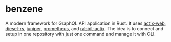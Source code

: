 

# benzene
A modern framework for GraphQL API application in Rust. It uses [actix-web](), [diesel-rs](), [juniper](), [prometheus](), and [rabbit-actix](). The idea is to connect and setup in one repository with just one command and manage it with CLI.
